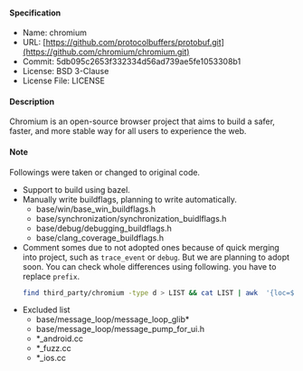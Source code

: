 #### Specification

- Name: chromium
- URL: [https://github.com/protocolbuffers/protobuf.git](https://github.com/chromium/chromium.git)
- Commit: 5db095c2653f332334d56ad739ae5fe1053308b1
- License: BSD 3-Clause
- License File: LICENSE

#### Description

Chromium is an open-source browser project that aims to build a safer, faster, and more stable way for all users to experience the web.

#### Note

Followings were taken or changed to original code.
- Support to build using bazel.
- Manually write buildflags, planning to write automatically.
  - base/win/base_win_buildflags.h
  - base/synchronization/synchronization_buidlflags.h
  - base/debug/debugging_buildflags.h
  - base/clang_coverage_buildflags.h
- Comment somes due to not adopted ones because of quick merging into project, such as `trace_event` or `debug`. But we are planning to adopt soon. You can check whole differences using following. you have to replace `prefix`.
   ```bash
  find third_party/chromium -type d > LIST && cat LIST | awk  '{loc=$1;prefix="/path/to/chromium";original_loc=prefix"/"substr($1,13); print "diff " loc " " original_loc " > " loc  ".diff"}' | sh && rm LIST
  ```
- Excluded list
  - base/message_loop/message_loop_glib*
  - base/message_loop/message_pump_for_ui.h
  - *_android.cc
  - *_fuzz.cc
  - *_ios.cc
